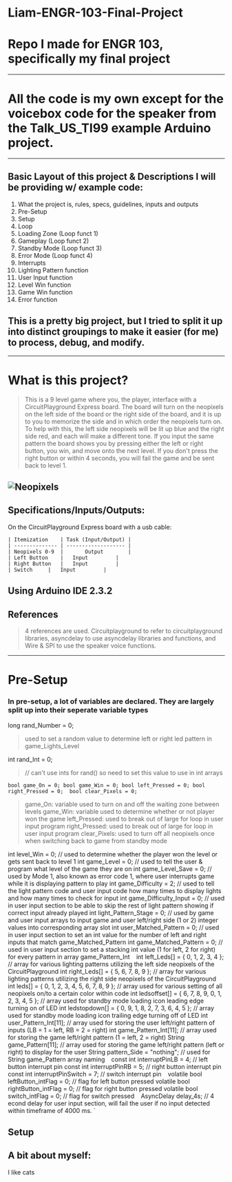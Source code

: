 # Liam-ENGR-103-Final-Project
# Repo I made for ENGR 103, specifically my final project
---
# All the code is my own except for the voicebox code for the speaker from the Talk_US_TI99 example Arduino project.
---
## Basic Layout of this project & Descriptions I will be providing w/ example code:
1. What the project is, rules, specs, guidelines, inputs and outputs
2. Pre-Setup
3. Setup
4. Loop
5. Loading Zone (Loop funct 1)
6. Gameplay (Loop funct 2)
7. Standby Mode (Loop funct 3)
8. Error Mode (Loop funct 4)
9. Interrupts
10. Lighting Pattern function
11. User Input function
12. Level Win function
13. Game Win function
14. Error function

## This is a pretty big project, but I tried to split it up into distinct groupings to make it easier (for me) to process, debug, and modify.
---
# What is this project?
> This is a 9 level game where you, the player, interface with a CircuitPlayground Express board. The board will turn on the neopixels on the left side of the board or the right side of the board, and it is up to you to memorize the side and in which order the neopixels turn on. To help with this, the left side neopixels will be lit up blue and the right side red, and each will make a different tone. If you input the same pattern the board shows you by pressing either the left or right button, you win, and move onto the next level. If you don't press the right button or within 4 seconds, you will fail the game and be sent back to level 1.

![Neopixels](https://cdn-learn.adafruit.com/assets/assets/000/034/012/large1024/circuit_playground_neoorder.jpg)
---
## Specifications/Inputs/Outputs:
On the CircuitPlayground Express board with a usb cable:

	| Itemization	 | Task (Input/Output) | 
 	| -------------- | ------------------- | 
	| Neopixels 0-9  |       Output        |
	| Left Button    | 	 Input         |
	| Right Button   |	 Input         |
 	| Switch 	 |	 Input         |
  Using Arduino IDE 2.3.2
---
## References
> 4 references are used. Circuitplayground to refer to circuitplayground libraries, asyncdelay to use asyncdelay libraries and functions, and Wire & SPI to use the speaker voice functions.
---
# Pre-Setup
### In pre-setup, a lot of variables are declared. They are largely split up into their seperate variable types

long rand_Number = 0;   
> used to set a random value to determine left or right led pattern in game_Lights_Level

int rand_Int = 0;  
>  // can't use ints for rand() so need to set this value to use in int arrays

`
bool game_On = 0;
bool game_Win = 0;
bool left_Pressed = 0;
bool right_Pressed = 0; 
bool clear_Pixels = 0;
`
> game_On: variable used to turn on and off the waiting zone between levels
> game_Win: variable used to determine whether or not player won the game
> left_Pressed: used to break out of large for loop in user input program
> right_Pressed: used to break out of large for loop in user input program
> clear_Pixels: used to turn off all neopixels once when switching back to game from standby mode


int level_Win = 0;              // used to determine whether the player won the level or gets sent back to level 1
int game_Level = 0;             // used to tell the user & program what level of the game they are on
int game_Level_Save = 0;        // used by Mode 1, also known as error code 1, where user interrupts game while it is displaying pattern to play
int game_Difficulty = 2;        // used to tell the light pattern code and user input code how many times to display lights and how many times to check for input
int game_Difficulty_Input = 0;  // used in user input section to be able to skip the rest of light pattern showing if correct input already played
int light_Pattern_Stage = 0;    // used by game and user input arrays to input game and user left/right side (1 or 2) integer values into corresponding array slot
int user_Matched_Pattern = 0;   // used in user input section to set an int value for the number of left and right inputs that match game_Matched_Pattern
int game_Matched_Pattern = 0;   // used in user input section to set a stacking int value (1 for left, 2 for right) for every pattern in array game_Pattern_Int
`
`
int left_Leds[] = { 0, 1, 2, 3, 4 };                   // array for various lighting patterns utilizing the left side neopixels of the CircuitPlayground
int right_Leds[] = { 5, 6, 7, 8, 9 };                  // array for various lighting patterns utilizing the right side neopixels of the CircuitPlayground
int leds[] = { 0, 1, 2, 3, 4, 5, 6, 7, 8, 9 };         // array used for various setting of all neopixels on/to a certain color within code
int ledsoffset[] = { 6, 7, 8, 9, 0, 1, 2, 3, 4, 5 };   // array used for standby mode loading icon leading edge turning on of LED
int ledstopdown[] = { 0, 9, 1, 8, 2, 7, 3, 6, 4, 5 };  // array used for standby mode loading icon trailing edge turning off of LED
int user_Pattern_Int[11];                              // array used for storing the user left/right pattern of inputs (LB = 1 = left, RB = 2 = right)
int game_Pattern_Int[11];                              // array used for storing the game left/right pattern (1 = left, 2 = right)
String game_Pattern[11];                               // array used for storing the game left/right pattern (left or right) to display for the user
String pattern_Side = "nothing";                       // used for String game_Pattern array naming
`
`
const int interruptPinLB = 4;      // left button interrupt pin
const int interruptPinRB = 5;      // right button interrupt pin
const int interruptPinSwitch = 7;  // switch interrupt pin
`
`
volatile bool leftButton_intFlag = 0;   // flag for left button pressed
volatile bool rightButton_intFlag = 0;  // flag for right button pressed
volatile bool switch_intFlag = 0;       // flag for switch pressed
`
`
AsyncDelay delay_4s;  // 4 econd delay for user input section, will fail the user if no input detected within timeframe of 4000 ms.
`

## Setup

## A bit about myself:
I like cats
